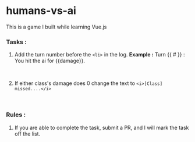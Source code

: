 # humans-vs-ai
This is a game I built while learning Vue.js

### Tasks : 

1) Add the turn number before the ```<li>``` in the log. <b>Example :</b> Turn {{ # }} : You hit the ai for {{damage}}.
<br>

2) If either class's damage does 0 change the text to ```<i>[Class] missed....</i>```
<br>

### Rules : 
1) If you are able to complete the task, submit a PR, and I will mark the task off the list.